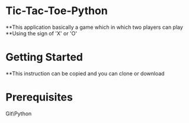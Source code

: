 # Tic-Tac-Toe-Python
**This application basically a game which in which two players can play
**Using the sign of 'X' or 'O'
# Getting Started
**This instruction can be copied and you can clone or download 
# Prerequisites
Git\Python
